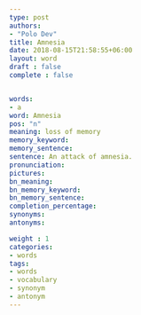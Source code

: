 ```yaml
---
type: post
authors:
- "Polo Dev"
title: Amnesia
date: 2018-08-15T21:58:55+06:00
layout: word
draft : false
complete : false


words:
- a
word: Amnesia
pos: "n"
meaning: loss of memory
memory_keyword:
memory_sentence:
sentence: An attack of amnesia.
pronunciation:
pictures:
bn_meaning: 
bn_memory_keyword: 
bn_memory_sentence:
completion_percentage:
synonyms:
antonyms:

weight : 1
categories:
- words
tags:
- words
- vocabulary
- synonym
- antonym
---
```

